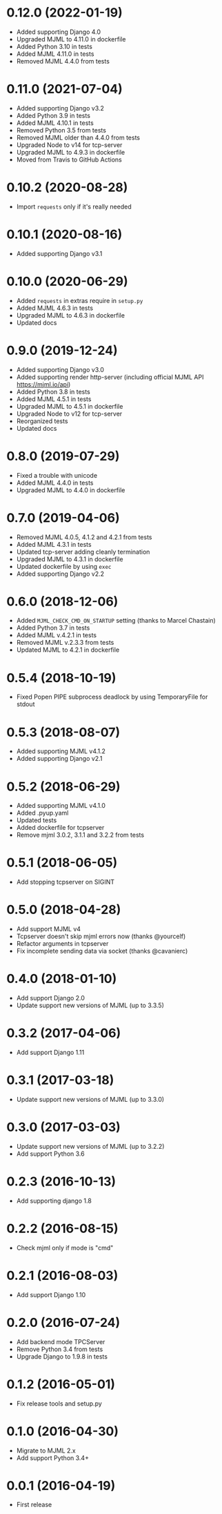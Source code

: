 0.12.0 (2022-01-19)
===================
 * Added supporting Django 4.0
 * Upgraded MJML to 4.11.0 in dockerfile
 * Added Python 3.10 in tests
 * Added MJML 4.11.0 in tests
 * Removed MJML 4.4.0 from tests


0.11.0 (2021-07-04)
===================
 * Added supporting Django v3.2
 * Added Python 3.9 in tests
 * Added MJML 4.10.1 in tests
 * Removed Python 3.5 from tests
 * Removed MJML older than 4.4.0 from tests
 * Upgraded Node to v14 for tcp-server
 * Upgraded MJML to 4.9.3 in dockerfile
 * Moved from Travis to GitHub Actions


0.10.2 (2020-08-28)
===================
 * Import `requests` only if it's really needed


0.10.1 (2020-08-16)
===================
  *  Added supporting Django v3.1


0.10.0 (2020-06-29)
===================
  * Added `requests` in extras require in `setup.py`
  * Added MJML 4.6.3 in tests
  * Upgraded MJML to 4.6.3 in dockerfile
  * Updated docs


0.9.0 (2019-12-24)
==================
  * Added supporting Django v3.0
  * Added supporting render http-server (including official MJML API https://mjml.io/api)
  * Added Python 3.8 in tests
  * Added MJML 4.5.1 in tests
  * Upgraded MJML to 4.5.1 in dockerfile
  * Upgraded Node to v12 for tcp-server
  * Reorganized tests
  * Updated docs


0.8.0 (2019-07-29)
==================
  * Fixed a trouble with unicode
  * Added MJML 4.4.0 in tests
  * Upgraded MJML to 4.4.0 in dockerfile


0.7.0 (2019-04-06)
==================
  * Removed MJML 4.0.5, 4.1.2 and 4.2.1 from tests
  * Added MJML 4.3.1 in tests
  * Updated tcp-server adding cleanly termination
  * Upgraded MJML to 4.3.1 in dockerfile
  * Updated dockerfile by using `exec`
  * Added supporting Django v2.2


0.6.0 (2018-12-06)
==================
  * Added `MJML_CHECK_CMD_ON_STARTUP` setting (thanks to Marcel Chastain)
  * Added Python 3.7 in tests
  * Added MJML v.4.2.1 in tests
  * Removed MJML v.2.3.3 from tests
  * Updated MJML to 4.2.1 in dockerfile


0.5.4 (2018-10-19)
==================
  * Fixed Popen PIPE subprocess deadlock by using TemporaryFile for stdout


0.5.3 (2018-08-07)
==================
  * Added supporting MJML v4.1.2
  * Added supporting Django v2.1
  

0.5.2 (2018-06-29)
==================
  * Added supporting MJML v4.1.0
  * Added .pyup.yaml
  * Updated tests
  * Added dockerfile for tcpserver
  * Remove mjml 3.0.2, 3.1.1 and 3.2.2 from tests


0.5.1 (2018-06-05)
==================
  * Add stopping tcpserver on SIGINT


0.5.0 (2018-04-28)
==================
  * Add support MJML v4
  * Tcpserver doesn't skip mjml errors now (thanks @yourcelf)
  * Refactor arguments in tcpserver
  * Fix incomplete sending data via socket (thanks @cavanierc)


0.4.0 (2018-01-10)
==================
  * Add support Django 2.0
  * Update support new versions of MJML (up to 3.3.5)


0.3.2 (2017-04-06)
==================
  * Add support Django 1.11


0.3.1 (2017-03-18)
==================
  * Update support new versions of MJML (up to 3.3.0)


0.3.0 (2017-03-03)
==================
  * Update support new versions of MJML (up to 3.2.2)
  * Add support Python 3.6


0.2.3 (2016-10-13)
==================
  * Add supporting django 1.8
  

0.2.2 (2016-08-15)
==================
  * Check mjml only if mode is "cmd"


0.2.1 (2016-08-03)
==================
  * Add support Django 1.10
  

0.2.0 (2016-07-24)
==================
  * Add backend mode TPCServer
  * Remove Python 3.4 from tests
  * Upgrade Django to 1.9.8 in tests
  

0.1.2 (2016-05-01)
==================
  * Fix release tools and setup.py


0.1.0 (2016-04-30)
==================
  * Migrate to MJML 2.x
  * Add support Python 3.4+


0.0.1 (2016-04-19)
==================
  * First release

